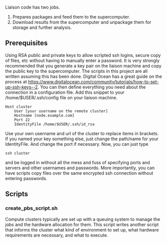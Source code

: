 Liaison code has two jobs.

1. Prepares packages and feed them to the supercomputer.
2. Download results from the supercomputer and unpackage them for storage and further analysis.

## Prerequisites

Using RSA public and private keys to allow scripted ssh logins, secure copy of files, etc without having to manually enter a password. It is very strongly recommended that you generate a key pair on the liaison machine and copy the public key to the supercomputer. The scripts in this project are all written assuming this has been done. Digital Ocean has a great guide on the process at https://www.digitalocean.com/community/tutorials/how-to-set-up-ssh-keys--2. You can then define everything you need about the connection in a configuration file. Add this snippet to your /home/$USER/.ssh/config file on your liaison machine.

    Host cluster
    	User [your username on the remote cluster]
    	Hostname [node.example.com]
    	Port 22
    	IdentityFile /home/$USER/.ssh/id_rsa

Use your own username and url of the cluster to replace items in brackets. If you named your key something else, just change the path/name for your IdentityFile. And change the port if necessary. Now, you can just type

    ssh cluster

and be logged in without all the mess and fuss of specifying ports and servers and other usernames and passwords. More importantly, you can have scripts copy files over the same encrypted ssh connection without entering passwords.

## Scripts

### create_pbs_script.sh

Compute clusters typically are set up with a queuing system to manage the jobs and the hardware allocation for them. This script writes another script that informs the cluster what kind of environment to set up, what hardware requirements are necessary, and what to execute.


